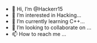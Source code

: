 - 👋 Hi, I’m @Hackerr15
- 👀 I’m interested in Hacking...
- 🌱 I’m currently learning C++...
- 💞️ I’m looking to collaborate on ...
- 📫 How to reach me ...

<!---
Hackerr15/Hackerr15 is a ✨ special ✨ repository because its `README.md` (this file) appears on your GitHub profile.
You can click the Preview link to take a look at your changes.
--->
